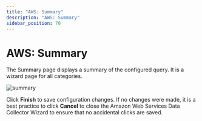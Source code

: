 ```yaml
---
title: "AWS: Summary"
description: "AWS: Summary"
sidebar_position: 70
---
```


# AWS: Summary

The Summary page displays a summary of the configured query. It is a wizard page for all categories.

![summary](/images/accessanalyzer/12.0/admin/datacollector/aws/summary.webp)

Click **Finish** to save configuration changes. If no changes were made, it is a best practice to
click **Cancel** to close the Amazon Web Services Data Collector Wizard to ensure that no accidental
clicks are saved.
